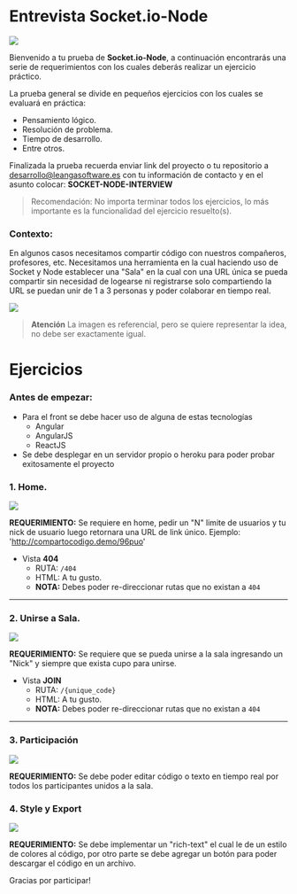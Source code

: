 # Entrevista Socket.io-Node

![](https://miro.medium.com/max/2792/1*tWm33yhceKIL22QqOORu2w.png)

Bienvenido a tu prueba de __Socket.io-Node__, a continuación encontrarás una serie de requerimientos con los cuales deberás realizar un ejercicio práctico.

La prueba general se divide en pequeños ejercicios con los cuales se evaluará en práctica:
- Pensamiento lógico.
- Resolución de problema.
- Tiempo de desarrollo.
- Entre otros.


Finalizada la prueba recuerda enviar link del proyecto o tu repositorio a [desarrollo@leangasoftware.es](mailto:desarrollo@leangasoftware.es) con tu información de contacto y en el asunto colocar: 
__SOCKET-NODE-INTERVIEW__


> Recomendación: No importa terminar todos los ejercicios, lo más importante es la funcionalidad del ejercicio resuelto(s).

### Contexto:
En algunos casos necesitamos compartir código con nuestros compañeros, profesores, etc. Necesitamos una herramienta en la cual haciendo uso de Socket y Node establecer una "Sala" en la cual con una URL única se pueda compartir sin necesidad de logearse ni registrarse solo compartiendo la URL se puedan unir de 1 a 3 personas y poder colaborar en tiempo real.

![](https://cdn.loom.com/sessions/thumbnails/e435231a4b564b20ac3c8cde5dcd2f9a-00001.gif)
> __Atención__ La imagen es referencial, pero se quiere representar la idea, no debe ser exactamente igual.

# Ejercicios

### Antes de empezar:
- Para el front se debe hacer uso de alguna de estas tecnologías
    - Angular
    - AngularJS
    - ReactJS
- Se debe desplegar en un servidor propio o heroku para poder probar exitosamente el proyecto

### 1. Home.
![](https://i.imgur.com/iNPMkzQ.png)

__REQUERIMIENTO:__
Se requiere en home, pedir un "N" limite de usuarios y tu nick de usuario luego retornara una URL de link único.
Ejemplo: 'http://compartocodigo.demo/96puo'

- Vista __404__
	- RUTA: `/404`
	- HTML: A tu gusto.
	- __NOTA:__ Debes poder re-direccionar rutas que no existan a `404`

___
### 2. Unirse a Sala.
![](https://i.imgur.com/QoaPE8u.png)

__REQUERIMIENTO:__
Se requiere que se pueda unirse a la sala ingresando un "Nick" y siempre que exista cupo para unirse.

- Vista __JOIN__
	- RUTA: `/{unique_code}`
	- HTML: A tu gusto.
	- __NOTA:__ Debes poder re-direccionar rutas que no existan a `404`
___

### 3. Participación
![](https://i.imgur.com/5lU1Xg2.png)

__REQUERIMIENTO:__
Se debe poder editar código o texto en tiempo real por todos los participantes unidos a la sala.

### 4. Style y Export

![](https://i.imgur.com/vW20VPl.png)

__REQUERIMIENTO:__
Se debe implementar un "rich-text" el cual le de un estilo de colores al código, por otro parte se debe agregar un botón para poder descargar el código en un archivo.

Gracias por participar! 
